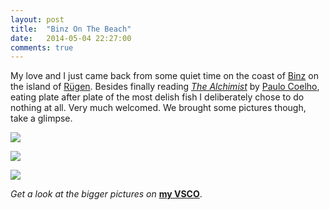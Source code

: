 ```yaml
---
layout: post
title:  "Binz On The Beach"
date:   2014-05-04 22:27:00
comments: true
---
```


My love and I just came back from some quiet time on the coast of [Binz](http://en.wikipedia.org/wiki/Binz) on the island of [Rügen](http://en.wikipedia.org/wiki/R%C3%BCgen). Besides finally reading [*The Alchimist*](http://www.amazon.com/The-Alchemist-Paulo-Coelho/dp/0061122416/) by [Paulo Coelho](http://en.wikipedia.org/wiki/Paulo_Coelho), eating plate after plate of the most delish fish I deliberately chose to do nothing at all. Very much welcomed. We brought some pictures though, take a glimpse.

![](http://image.vsco.co/1/520a311babf1260820/536686e07267088d730003d7/800x600/vsco_050414.jpg)

![](http://image.vsco.co/1/520a311babf1260820/53668728756708445000005f/800x600/vsco_050414.jpg)

![](http://image.vsco.co/1/520a311babf1260820/536686f47367083e7a0005ee/800x600/vsco_050414.jpg)

*Get a look at the bigger pictures on* **[my VSCO](http://benjaminfritz.vsco.co/)**.
